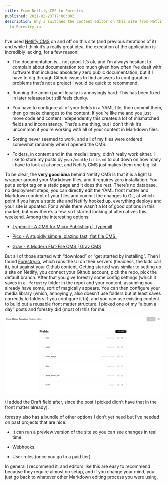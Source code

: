 ```yaml
---
title: From Netlify CMS to Forestry
published: 2021-02-23T17:00:00Z
description: Why I switched the content editor on this site from Netlify CMS
  to Forestry.io.
---
```

I’ve used [Netlify CMS](https://www.netlifycms.org) on and off on this site (and previous iterations of it) and while I think it’s a really great idea, the execution of the application is incredibly lacking, for a few reason:

- The documentation is… not good. It’s ok, and I’m always hesitant to complain about documentation too much given how often I’ve dealt with software that included absolutely zero public documentation, but if I have to dig through Github issues to find answers to configuration problems that’s not a project I would be quick to recommend.

- Running the admin panel locally is annoyingly hard. This has been fixed in later releases but still feels clunky.

- You have to configure all of your fields in a YAML file, then commit them, then go make changes to the content. If you’re like me and you just move code and content independently this creates a lot of mismatched fields and inconsistency. That’s a me thing, but I don’t think it’s uncommon if you’re working with all of your content in Markdown files.

- Sorting never seemed to work, and all of my files were ordered somewhat randomly when I opened the CMS.

- Folders, in content and in the media library, didn’t really work either. I like to store my posts by `year/month/title.md` to cut down on how many I have to look at at once, and Netlify CMS just makes them one big list.

To be clear, the **very good idea** behind Netlify CMS is that it is a light UI wrapper around your Markdown files, and it requires zero installation. You put a script tag on a static page and it does the rest. There’s no database, no deployment steps, you can directly edit the YAML front matter and Markdown content of your files and commit the changes to Git, at which point if you have a static site and Netlify hooked up, everything deploys and your site is updated.  For a while there wasn’t a lot of good options in this market, but now there’s a few, so I started looking at alternatives this weekend. Among the interesting options:

- [Typemill - A CMS for Micro Publishing | Typemill](https://typemill.net)

- [Pico - A stupidly simple, blazing fast, flat file CMS.](http://picocms.org)

- [Grav - A Modern Flat-File CMS | Grav CMS](https://getgrav.org)

But all of those started with “download” or “get started by installing”. Then I found [Forestry.io](https://forestry.io), which runs the UI on their servers (headless, the kids call it), but against your Github content. Getting started was similar to setting up a site on Netlify, you connect your Github account, pick the repo, pick the default branch. After that you give forestry some config settings (which it saves in a `.forestry` folder in the repo) and your content, assuming you already have some, sort of magically appears. You can then configure your media library (which, annoyingly, also doesn’t use folders but at least saves correctly to folders if you configure it to), and you can use existing content to build out a reusable front matter structure. I picked one of my “album a day” posts and forestry did (most of) this for me:

![](../images/2021/02/forestry-front-matter.png)

(I added the Draft field after, since the post I picked didn’t have that in the front matter already).

forestry also has a bundle of other options I don’t yet need but I’ve needed on past projects that are nice:

- It can run a preview version of the site so you can see changes in real time.

- Webhooks.

- User roles (once you go to a paid tier).

In general I recommend it, and editors like this are easy to recommend because they require almost no setup, and if you change your mind, you just go back to whatever other Markdown editing process you were using.